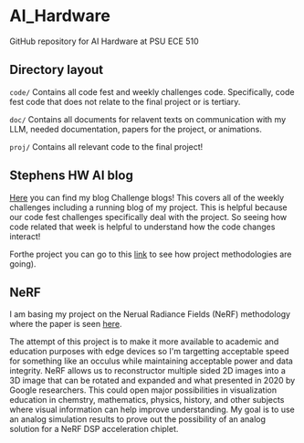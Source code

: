# AI_Hardware
GitHub repository for AI Hardware at PSU ECE 510

## Directory layout
`code/` Contains all code fest and weekly challenges code. Specifically, code fest code that does not relate to the final project or is tertiary.

`doc/` Contains all documents for relavent texts on communication with my LLM, needed documentation, papers for the project, or animations.

`proj/` Contains all relevant code to the final project!

## Stephens HW AI blog
[Here](https://github.com/sweeksBigBlue/AI_Hardware/wiki/Stephen-Weeks-AI-HW-Blog!) you can find my blog Challenge blogs!
This covers all of the weekly challenges including a running blog of my project. This is helpful because
our code fest challenges specifically deal with the project. So seeing how code related that week is helpful
to understand how the code changes interact!

Forthe project you can go to this [link](https://github.com/sweeksBigBlue/AI_Hardware/wiki/HW-AI-Blog-Project) to see how project methodologies are going).

## NeRF
I am basing my project on the Nerual Radiance Fields (NeRF) methodology where the paper is seen [here](https://www.matthewtancik.com/nerf).

The attempt of this project is to make it more available to academic and education purposes with edge devices so I'm targetting acceptable speed for something
like an occulus while maintaining acceptable power and data integrity. NeRF allows us to reconstructor multiple sided 2D images into a 3D image that can be
rotated and expanded and what presented in 2020 by Google researchers. This could open major possibilities in visualization education in chemstry, mathematics,
physics, history, and other subjects where visual information can help improve understanding. My goal is to use an analog simulation results to prove out the
possibility of an analog solution for a NeRF DSP acceleration chiplet.
